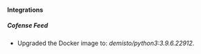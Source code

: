#### Integrations
##### Cofense Feed
- Upgraded the Docker image to: *demisto/python3:3.9.6.22912*.
